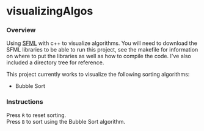 # visualizingAlgos
### Overview
Using [SFML](https://www.sfml-dev.org/download.php) with c++ to visualize algorithms. You will need to download the SFML libraries to be able to run this project, see the makefile for information on where to put the libraries as well as how to compile the code. I've also included a directory tree for reference.

This project currently works to visualize the following sorting algorithms:
* Bubble Sort 

### Instructions
Press `R` to reset sorting.</br>
Press `B` to sort using the Bubble Sort algorithm.</br>
